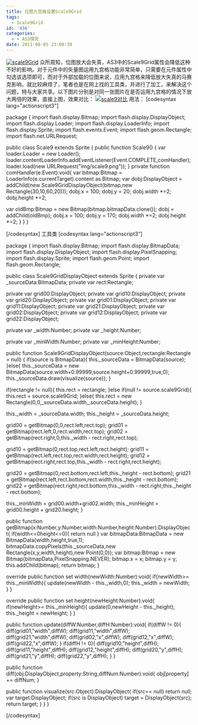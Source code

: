 ```yaml
---
title: 位图九宫格设置Scale9Grid
tags:
  - Scale9Grid
id: '436'
categories:
  - - AS3探究
date: 2011-08-05 23:00:39
---
```


[![](http://qxu2059920095.my3w.com/blog/wp-content/uploads/2011/08/scale9Grid.jpg "scale9Grid")](http://qxu2059920095.my3w.com/blog/wp-content/uploads/2011/08/scale9Grid.jpg) 众所周知，位图放大会失真，AS3中的Scale9Grid属性会降低这种不好的影响。对于元件中的矢量图运用九宫格功能非常简单，只需要在元件属性中勾选该选项即可，而对于外部加载的位图来说，应用九宫格来降低放大失真的马赛克影响，就比较麻烦了，笔者也是在网上找的工具类，并进行了加工，来解决这个问题，特与大家共享。以下图片分别是对同一张图片在是否运用九宫格的情况下放大两倍的效果，直接上图，效果对比： [![](http://blog.sqstudio.com/wp-content/uploads/2011/08/scale9%E5%AF%B9%E6%AF%94.jpg "scale9对比")](http://blog.sqstudio.com/wp-content/uploads/2011/08/scale9%E5%AF%B9%E6%AF%94.jpg) 用法： \[codesyntax lang="actionscript3"\]

package
{
import flash.display.Bitmap;
import flash.display.DisplayObject;
import flash.display.Loader;
import flash.display.LoaderInfo;
import flash.display.Sprite;
import flash.events.Event;
import flash.geom.Rectangle;
import flash.net.URLRequest;

public class Scale9 extends Sprite
{
public function Scale9()
{
var loader:Loader = new Loader();
loader.contentLoaderInfo.addEventListener(Event.COMPLETE,comHandler);
loader.load(new URLRequest("img/scale9.png"));
}
private function comHandler(e:Event):void{
var bitmap:Bitmap = LoaderInfo(e.currentTarget).content as Bitmap;
var dobj:DisplayObject = addChild(new Scale9GridDisplayObject(bitmap,new Rectangle(30,10,60,20)));
dobj.x = 100;
dobj.y = 20;
dobj.width \*=2;
dobj.height \*=2;

var oldBmp:Bitmap = new Bitmap(bitmap.bitmapData.clone());
dobj = addChild(oldBmp);
dobj.x = 100;
dobj.y = 170;
dobj.width \*=2;
dobj.height \*=2;
}
}
}

\[/codesyntax\] 工具类 \[codesyntax lang="actionscript3"\]

package
{
import flash.display.Bitmap;
import flash.display.BitmapData;
import flash.display.DisplayObject;
import flash.display.PixelSnapping;
import flash.display.Sprite;
import flash.geom.Point;
import flash.geom.Rectangle;

public class Scale9GridDisplayObject extends Sprite
{
private var \_sourceData:BitmapData;
private var rect:Rectangle;

private var grid00:DisplayObject;
private var grid10:DisplayObject;
private var grid20:DisplayObject;
private var grid01:DisplayObject;
private var grid11:DisplayObject;
private var grid21:DisplayObject;
private var grid02:DisplayObject;
private var grid12:DisplayObject;
private var grid22:DisplayObject;

private var \_width:Number;
private var \_height:Number;

private var \_minWidth:Number;
private var \_minHeight:Number;

public function Scale9GridDisplayObject(source:Object,rectangle:Rectangle = null)
{
if(source is BitmapData){
this.\_sourceData = BitmapData(source);
}else{
this.\_sourceData = new BitmapData(source.width+0.99999,source.height+0.99999,true,0);
this.\_sourceData.draw(visualize(source));
}

if(rectangle != null){
this.rect = rectangle;
}else if(null != source.scale9Grid){
this.rect = source.scale9Grid;
}else{
this.rect = new Rectangle(0,0,\_sourceData.width,\_sourceData.height);
}

this.\_width = \_sourceData.width;
this.\_height = \_sourceData.height;

grid00 = getBitmap(0,0,rect.left,rect.top);
grid01 = getBitmap(rect.left,0,rect.width,rect.top);
grid02 = getBitmap(rect.right,0,this.\_width - rect.right,rect.top);

grid10 = getBitmap(0,rect.top,rect.left,rect.height);
grid11 = getBitmap(rect.left,rect.top,rect.width,rect.height);
grid12 = getBitmap(rect.right,rect.top,this.\_width - rect.right,rect.height);

grid20 = getBitmap(0,rect.bottom,rect.left,this.\_height - rect.bottom);
grid21 = getBitmap(rect.left,rect.bottom,rect.width,this.\_height - rect.bottom);
grid22 = getBitmap(rect.right,rect.bottom,this.\_width - rect.right,this.\_height - rect.bottom);

this.\_minWidth = grid00.width+grid02.width;
this.\_minHeight = grid00.height + grid20.height;
}

public function getBitmap(x:Number,y:Number,width:Number,height:Number):DisplayObject{
if(width<=0height<=0){
return null
}
var bitmapData:BitmapData = new BitmapData(width,height,true,1);
bitmapData.copyPixels(this.\_sourceData,new Rectangle(x,y,width,height),new Point(0,0));
var bitmap:Bitmap = new Bitmap(bitmapData,PixelSnapping.NEVER);
bitmap.x = x;
bitmap.y = y;
this.addChild(bitmap);
return bitmap;
}

override public function set width(newWidth:Number):void{
if(newWidth>= this.\_minWidth){
update(newWidth - this.\_width,0);
this.\_width = newWidth;
}
}

override public function set height(newHeight:Number):void{
if(newHeight>= this.\_minHeight){
update(0,newHeight - this.\_height);
this.\_height = newHeight;
}
}

public function update(diffW:Number,diffH:Number):void{
if(diffW != 0){
diff(grid01,"width",diffW);
diff(grid11,"width",diffW);
diff(grid21,"width",diffW);
diff(grid02,"x",diffW);
diff(grid12,"x",diffW);
diff(grid22,"x",diffW);
}
if(diffH != 0){
diff(grid10,"height",diffH);
diff(grid11,"height",diffH);
diff(grid12,"height",diffH);
diff(grid20,"y",diffH);
diff(grid21,"y",diffH);
diff(grid22,"y",diffH);
}
}

public function diff(obj:DisplayObject,property:String,diffNum:Number):void{
obj\[property\] += diffNum;
}

public function visualize(src:Object):DisplayObject{
if(src== null) return null;
var target:DisplayObject;
if(src is DisplayObject) target = DisplayObject(src);
return target;
}
}
}

\[/codesyntax\]